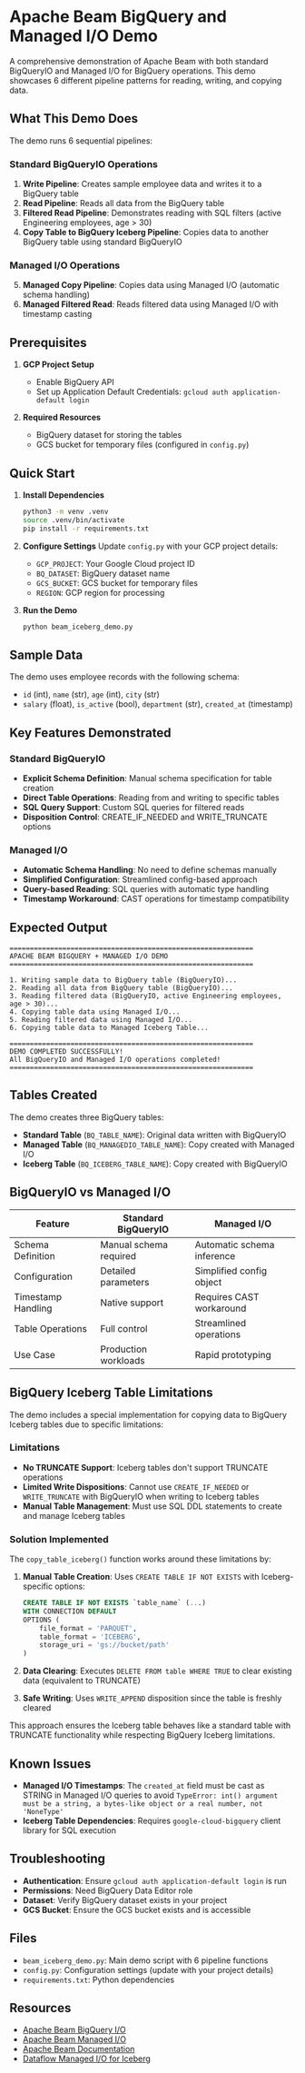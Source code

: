 # Apache Beam BigQuery and Managed I/O Demo

A comprehensive demonstration of Apache Beam with both standard BigQueryIO and Managed I/O for BigQuery operations. This demo showcases 6 different pipeline patterns for reading, writing, and copying data.

## What This Demo Does

The demo runs 6 sequential pipelines:

### Standard BigQueryIO Operations
1. **Write Pipeline**: Creates sample employee data and writes it to a BigQuery table
2. **Read Pipeline**: Reads all data from the BigQuery table
3. **Filtered Read Pipeline**: Demonstrates reading with SQL filters (active Engineering employees, age > 30)
4. **Copy Table to BigQuery Iceberg Pipeline**: Copies data to another BigQuery table using standard BigQueryIO

### Managed I/O Operations
5. **Managed Copy Pipeline**: Copies data using Managed I/O (automatic schema handling)
6. **Managed Filtered Read**: Reads filtered data using Managed I/O with timestamp casting

## Prerequisites

1. **GCP Project Setup**
   - Enable BigQuery API
   - Set up Application Default Credentials: `gcloud auth application-default login`

2. **Required Resources**
   - BigQuery dataset for storing the tables
   - GCS bucket for temporary files (configured in `config.py`)

## Quick Start

1. **Install Dependencies**
   ```bash
   python3 -m venv .venv
   source .venv/bin/activate
   pip install -r requirements.txt
   ```

2. **Configure Settings**
   Update `config.py` with your GCP project details:
   - `GCP_PROJECT`: Your Google Cloud project ID
   - `BQ_DATASET`: BigQuery dataset name
   - `GCS_BUCKET`: GCS bucket for temporary files
   - `REGION`: GCP region for processing

3. **Run the Demo**
   ```bash
   python beam_iceberg_demo.py
   ```

## Sample Data

The demo uses employee records with the following schema:
- `id` (int), `name` (str), `age` (int), `city` (str)
- `salary` (float), `is_active` (bool), `department` (str), `created_at` (timestamp)

## Key Features Demonstrated

### Standard BigQueryIO
- **Explicit Schema Definition**: Manual schema specification for table creation
- **Direct Table Operations**: Reading from and writing to specific tables
- **SQL Query Support**: Custom SQL queries for filtered reads
- **Disposition Control**: CREATE_IF_NEEDED and WRITE_TRUNCATE options

### Managed I/O
- **Automatic Schema Handling**: No need to define schemas manually
- **Simplified Configuration**: Streamlined config-based approach
- **Query-based Reading**: SQL queries with automatic type handling
- **Timestamp Workaround**: CAST operations for timestamp compatibility

## Expected Output

```
============================================================
APACHE BEAM BIGQUERY + MANAGED I/O DEMO
============================================================

1. Writing sample data to BigQuery table (BigQueryIO)...
2. Reading all data from BigQuery table (BigQueryIO)...
3. Reading filtered data (BigQueryIO, active Engineering employees, age > 30)...
4. Copying table data using Managed I/O...
5. Reading filtered data using Managed I/O...
6. Copying table data to Managed Iceberg Table...

============================================================
DEMO COMPLETED SUCCESSFULLY!
All BigQueryIO and Managed I/O operations completed!
============================================================
```

## Tables Created

The demo creates three BigQuery tables:
- **Standard Table** (`BQ_TABLE_NAME`): Original data written with BigQueryIO
- **Managed Table** (`BQ_MANAGEDIO_TABLE_NAME`): Copy created with Managed I/O
- **Iceberg Table** (`BQ_ICEBERG_TABLE_NAME`): Copy created with BigQueryIO

## BigQueryIO vs Managed I/O

| Feature | Standard BigQueryIO | Managed I/O |
|---------|-------------------|-------------|
| Schema Definition | Manual schema required | Automatic schema inference |
| Configuration | Detailed parameters | Simplified config object |
| Timestamp Handling | Native support | Requires CAST workaround |
| Table Operations | Full control | Streamlined operations |
| Use Case | Production workloads | Rapid prototyping |

## BigQuery Iceberg Table Limitations

The demo includes a special implementation for copying data to BigQuery Iceberg tables due to specific limitations:

### Limitations
- **No TRUNCATE Support**: Iceberg tables don't support TRUNCATE operations
- **Limited Write Dispositions**: Cannot use `CREATE_IF_NEEDED` or `WRITE_TRUNCATE` with BigQueryIO when writing to Iceberg tables
- **Manual Table Management**: Must use SQL DDL statements to create and manage Iceberg tables

### Solution Implemented
The `copy_table_iceberg()` function works around these limitations by:

1. **Manual Table Creation**: Uses `CREATE TABLE IF NOT EXISTS` with Iceberg-specific options:
   ```sql
   CREATE TABLE IF NOT EXISTS `table_name` (...)
   WITH CONNECTION DEFAULT
   OPTIONS (
       file_format = 'PARQUET',
       table_format = 'ICEBERG',
       storage_uri = 'gs://bucket/path'
   )
   ```

2. **Data Clearing**: Executes `DELETE FROM table WHERE TRUE` to clear existing data (equivalent to TRUNCATE)

3. **Safe Writing**: Uses `WRITE_APPEND` disposition since the table is freshly cleared

This approach ensures the Iceberg table behaves like a standard table with TRUNCATE functionality while respecting BigQuery Iceberg limitations.

## Known Issues

- **Managed I/O Timestamps**: The `created_at` field must be cast as STRING in Managed I/O queries to avoid `TypeError: int() argument must be a string, a bytes-like object or a real number, not 'NoneType'`
- **Iceberg Table Dependencies**: Requires `google-cloud-bigquery` client library for SQL execution

## Troubleshooting

- **Authentication**: Ensure `gcloud auth application-default login` is run
- **Permissions**: Need BigQuery Data Editor role
- **Dataset**: Verify BigQuery dataset exists in your project
- **GCS Bucket**: Ensure the GCS bucket exists and is accessible

## Files

- `beam_iceberg_demo.py`: Main demo script with 6 pipeline functions
- `config.py`: Configuration settings (update with your project details)
- `requirements.txt`: Python dependencies

## Resources

- [Apache Beam BigQuery I/O](https://beam.apache.org/documentation/io/built-in/google-bigquery/)
- [Apache Beam Managed I/O](https://beam.apache.org/documentation/io/managed/)
- [Apache Beam Documentation](https://beam.apache.org/documentation/)
- [Dataflow Managed I/O for Iceberg](https://cloud.google.com/dataflow/docs/guides/managed-io-iceberg)
